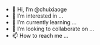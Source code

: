 - 👋 Hi, I’m @chuixiaoge
- 👀 I’m interested in ...
- 🌱 I’m currently learning ...
- 💞️ I’m looking to collaborate on ...
- 📫 How to reach me ...

<!---
chuixiaoge/chuixiaoge is a ✨ special ✨ repository because its `README.md` (this file) appears on your GitHub profile.
You can click the Preview link to take a look at your changes.
--->
